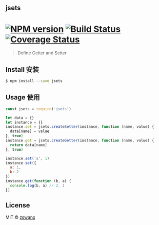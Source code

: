 jsets
-----------

# [![NPM version][npm-image]][npm-url] [![Build Status][travis-image]][travis-url] [![Coverage Status][coverage-image]][coverage-url]

> Define Getter and Setter

## Install 安装

```sh
$ npm install --save jsets
```

## Usage 使用

```js
const jsets = require('jsets')

let data = {}
let instance = {}
instance.set = jsets.createSetter(instance, function (name, value) {
  data[name] = value
}, true)
instance.get = jsets.createGetter(instance, function (name, value) {
  return data[name]
}, true)

instance.set('a', 1)
instance.set({
  a: 1,
  b: 2
})
instance.get(function (b, a) {
  console.log(b, a) // 2, 1
})
```

## License

MIT © [zswang](http://weibo.com/zswang)

[npm-url]: https://npmjs.org/package/jsets
[npm-image]: https://badge.fury.io/js/jsets.svg
[travis-url]: https://travis-ci.org/zswang/jsets
[travis-image]: https://travis-ci.org/zswang/jsets.svg?branch=master
[coverage-url]: https://coveralls.io/github/zswang/jsets?branch=master
[coverage-image]: https://coveralls.io/repos/zswang/jsets/badge.svg?branch=master&service=github